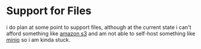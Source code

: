 # Support for Files
i do plan at some point to support files, 
although at the current state i can't afford something like [amazon s3](https://aws.amazon.com/s3/) 
and am not able to self-host something like [minio](https://min.io) so i am kinda stuck.